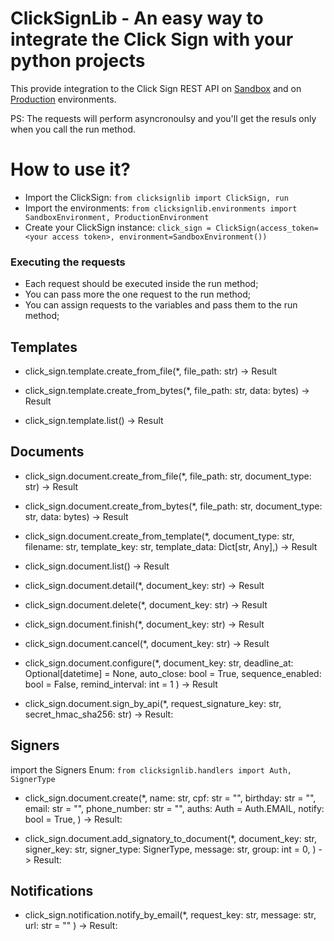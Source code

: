 # ClickSignLib - An easy way to integrate the Click Sign with your python projects
This provide integration to the Click Sign REST API on [Sandbox](https://sandbox.clicksign.com) and on [Production](https://app.clicksign.com) environments.

PS: The requests will perform asyncronoulsy and you'll get the resuls only when you call the run method.

# How to use it?

- Import the ClickSign:  ```from clicksignlib import ClickSign, run```
- Import the environments:  ```from clicksignlib.environments import SandboxEnvironment, ProductionEnvironment```
- Create your ClickSign instance:  ```click_sign = ClickSign(access_token=<your access token>, environment=SandboxEnvironment())```

### Executing the requests
- Each request should be executed inside the run method;
- You can pass more the one request to the run method;
- You can assign requests to the variables and pass them to the run method;

## Templates
- click_sign.template.create_from_file(*, file_path: str) -> Result

- click_sign.template.create_from_bytes(*, file_path: str, data: bytes) -> Result

- click_sign.template.list() -> Result

## Documents
- click_sign.document.create_from_file(*, file_path: str, document_type: str) -> Result

- click_sign.document.create_from_bytes(*, file_path: str, document_type: str, data: bytes) -> Result

- click_sign.document.create_from_template(*, document_type: str, filename: str, template_key: str, template_data: Dict[str, Any],) -> Result

- click_sign.document.list() -> Result

- click_sign.document.detail(*, document_key: str) -> Result

- click_sign.document.delete(*, document_key: str) -> Result

- click_sign.document.finish(*, document_key: str) -> Result

- click_sign.document.cancel(*, document_key: str) -> Result

- click_sign.document.configure(*,
document_key: str,
deadline_at: Optional[datetime] = None,
auto_close: bool = True,
sequence_enabled: bool = False,
remind_interval: int = 1
) -> Result

- click_sign.document.sign_by_api(*, request_signature_key: str, secret_hmac_sha256: str) -> Result:
## Signers
import the Signers Enum: ```from clicksignlib.handlers import Auth, SignerType```
- click_sign.document.create(*,
name: str,
cpf: str = "",
birthday: str = "",
email: str = "",
phone_number: str = "",
auths: Auth = Auth.EMAIL,
notify: bool = True,
) -> Result:

- click_sign.document.add_signatory_to_document(*,
	document_key: str,
	signer_key: str,
	signer_type: SignerType,
	message: str,
	group: int = 0,
) -> Result:
## Notifications
- click_sign.notification.notify_by_email(*,
request_key: str,
message: str,
url: str = ""
) -> Result:
